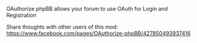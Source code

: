 OAuthorize phpBB allows your forum to use OAuth for Login and Registration

Share thoughts with other users of this mod:
https://www.facebook.com/pages/OAuthorize-phpBB/427850493937416